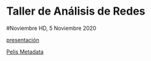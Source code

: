 # Taller de Análisis de Redes
\#Noviembre HD, 5 Noviembre 2020

[presentación](riva_presentacion_redes_2020_11_5.pdf)

[Pelis Metadata](movies_metadata.tab)